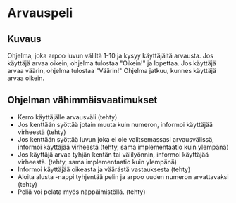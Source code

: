 # Arvauspeli

## Kuvaus

Ohjelma, joka arpoo luvun väliltä 1-10 ja kysyy käyttäjältä arvausta. Jos käyttäjä arvaa oikein, ohjelma tulostaa "Oikein!" ja lopettaa. Jos käyttäjä arvaa väärin, ohjelma tulostaa "Väärin!" Ohjelma jatkuu, kunnes käyttäjä arvaa oikein.

## Ohjelman vähimmäisvaatimukset

- Kerro käyttäjälle arvausväli (tehty)
- Jos kenttään syöttää jotain muuta kuin numeron, informoi käyttäjää virheestä (tehty)
- Jos kenttään syöttää luvun joka ei ole valitsemassasi arvausvälissä, informoi käyttäjää virheestä (tehty, sama implementaatio kuin ylempänä)
- Jos käyttäjä arvaa tyhjän kentän tai välilyönnin, informoi käyttäjää virheestä. (tehty, sama implementaatio kuin ylempänä)
- Informoi käyttäjää oikeasta ja väärästä vastauksesta (tehty)
- Aloita alusta -nappi tyhjentää pelin ja arpoo uuden numeron arvattavaksi (tehty)
- Peliä voi pelata myös näppäimistöllä. (tehty)
